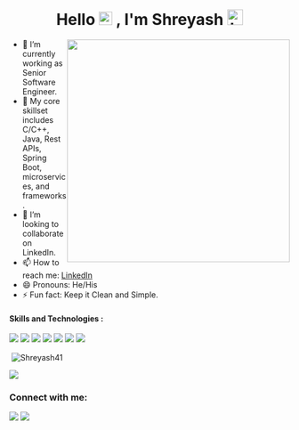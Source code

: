 <h1 align="center"> Hello <img src="https://github.com/TheDudeThatCode/TheDudeThatCode/blob/master/Assets/Earth.gif" width="24px"> , I'm Shreyash <img src="https://user-images.githubusercontent.com/1303154/88677602-1635ba80-d120-11ea-84d8-d263ba5fc3c0.gif" width="28px" alt="hi"></h1>

<p align="right">
<img width = "400" height = "400" src = "https://user-images.githubusercontent.com/74038190/215283417-55c9fe42-d47b-4b51-94d1-cfc135280cbd.gif" align="right" hspace="0" vspace="0">
</p>

- 🔭 I’m currently working as Senior Software Engineer.
- 🌱 My core skillset includes C/C++, Java, Rest APIs, Spring Boot, microservices, and frameworks.
- 👯 I’m looking to collaborate on LinkedIn.
- 📫 How to reach me: [LinkedIn](https://www.linkedin.com/in/shreyash-asati-28052a168/)
- 😄 Pronouns: He/His
- ⚡ Fun fact: Keep it Clean and Simple.

#### Skills and Technologies :
<p align="left"> 
<img src="https://img.shields.io/badge/C-00599C?style=for-the-badge&logo=c&logoColor=white"> 
<img src="https://img.shields.io/badge/C%2B%2B-00599C?style=for-the-badge&logo=c%2B%2B&logoColor=white"> 
<img src="https://img.shields.io/badge/Java-ED8B00?style=for-the-badge&logo=java&logoColor=white"> 
<img src="https://img.shields.io/badge/SpringBoot-6DB33F?style=for-the-badge&logo=spring&logoColor=white"> 
<img src="https://img.shields.io/badge/Microservices-1F6FEB?style=for-the-badge&logo=architectural-design&logoColor=white"> 
<img src="https://img.shields.io/badge/RestAPI-02569B?style=for-the-badge&logo=api&logoColor=white"> 
<img src="https://img.shields.io/badge/GitLab-330F63?style=for-the-badge&logo=gitlab&logoColor=white"> 
</p>

<p>&nbsp;<img align="center" src="https://github-stats-alpha.vercel.app/api/?username=Shreyash41" alt="Shreyash41" /></p>
<img src = "https://github-readme-stats.vercel.app/api?username=shreyash41">

<h3 align="left">Connect with me:</h3>
<p align="left">
<a href="https://www.linkedin.com/in/shreyash-asati-28052a168/" target="blank"><img src="https://img.shields.io/badge/LinkedIn-0077B5?style=for-the-badge&logo=linkedin&logoColor=white" /></a>
<a href="https://stackoverflow.com/users/14073916/alien-hunter" target="blank"><img src="https://img.shields.io/badge/Stack_Overflow-FE7A16?style=for-the-badge&logo=stack-overflow&logoColor=white" /></a>
</p>
